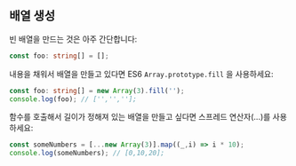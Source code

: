 ## 배열 생성

빈 배열을 만드는 것은 아주 간단합니다: 

```ts
const foo: string[] = [];
```

내용을 채워서 배열을 만들고 있다면 ES6 `Array.prototype.fill` 을 사용하세요: 

```ts
const foo: string[] = new Array(3).fill('');
console.log(foo); // ['','',''];
```

함수를 호출해서 길이가 정해져 있는 배열을 만들고 싶다면 스프레드 연산자(...)를 사용하세요: 

```ts
const someNumbers = [...new Array(3)].map((_,i) => i * 10);
console.log(someNumbers); // [0,10,20];
```

